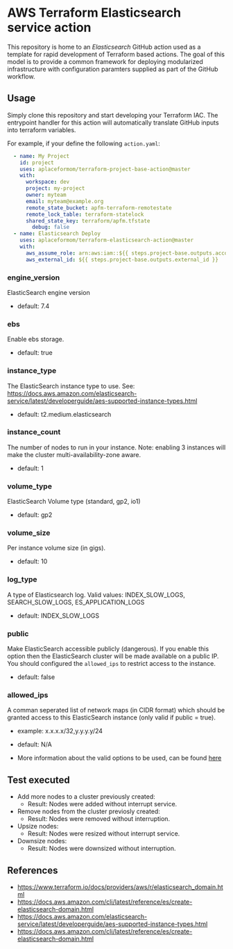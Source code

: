 AWS Terraform Elasticsearch service action
============================
This repository is home to an _Elasticsearch_ GitHub action used as a template for
rapid development of Terraform based actions. The goal of this model is to
provide a common framework for deploying modularized infrastructure with
configuration paramters supplied as part of the GitHub workflow.
 
Usage
-----
Simply clone this repository and start developing your Terraform IAC. The
entrypoint handler for this action will automatically translate GitHub inputs
into terraform variables.

For example, if your define the following `action.yaml`:
```yaml
  - name: My Project
    id: project
    uses: aplaceformom/terraform-project-base-action@master
    with:
      workspace: dev
      project: my-project
      owner: myteam
      email: myteam@example.org
      remote_state_bucket: apfm-terraform-remotestate
      remote_lock_table: terraform-statelock
      shared_state_key: terraform/apfm.tfstate
        debug: false
  - name: Elasticsearch Deploy
    uses: aplaceformom/terraform-elasticsearch-action@master
    with:
      aws_assume_role: arn:aws:iam::${{ steps.project-base.outputs.account_id }}:role/TerraformApply
      aws_external_id: ${{ steps.project-base.outputs.external_id }}
```

### engine_version
ElasticSearch engine version
- default: 7.4

### ebs
Enable ebs storage.
- default: true

### instance_type
The ElasticSearch instance type to use. See: https://docs.aws.amazon.com/elasticsearch-service/latest/developerguide/aes-supported-instance-types.html
- default: t2.medium.elasticsearch

### instance_count
The number of nodes to run in your instance. Note: enabling 3 instances will
make the cluster multi-availability-zone aware.
- default: 1

### volume_type
ElasticSearch Volume type (standard, gp2, io1)
- default: gp2

### volume_size
Per instance volume size (in gigs).
- default: 10

### log_type
A type of Elasticsearch log. Valid values: INDEX_SLOW_LOGS, SEARCH_SLOW_LOGS, ES_APPLICATION_LOGS
- default: INDEX_SLOW_LOGS

### public
Make ElasticSearch accessible publicly (dangerous). If you enable this option
then the ElasticSearch cluster will be made available on a public IP.  You
should configured the `allowed_ips` to restrict access to the instance.
- default: false

### allowed_ips
A comman seperated list of network maps (in CIDR format) which should be
granted access to this ElasticSearch instance (only valid if public = true).
- example: x.x.x.x/32,y.y.y.y/24
- default: N/A

- More information about the valid options to be used, can be found [here](https://aplaceformom.atlassian.net/wiki/spaces/TECHOPS/pages/1049133728/2020+AWS+Tagging+Standards) 

Test executed
-------------

- Add more nodes to a cluster previously created: 
  - Result: Nodes were added without interrupt service.
- Remove nodes from the cluster previosly created:
  - Result: Nodes were removed without interruption.
- Upsize nodes:
  - Result: Nodes were resized without interrupt service.
- Downsize nodes:
  - Result: Nodes were downsized without interruption.

References
----------

- https://www.terraform.io/docs/providers/aws/r/elasticsearch_domain.html
- https://docs.aws.amazon.com/cli/latest/reference/es/create-elasticsearch-domain.html
- https://docs.aws.amazon.com/elasticsearch-service/latest/developerguide/aes-supported-instance-types.html
- https://docs.aws.amazon.com/cli/latest/reference/es/create-elasticsearch-domain.html
